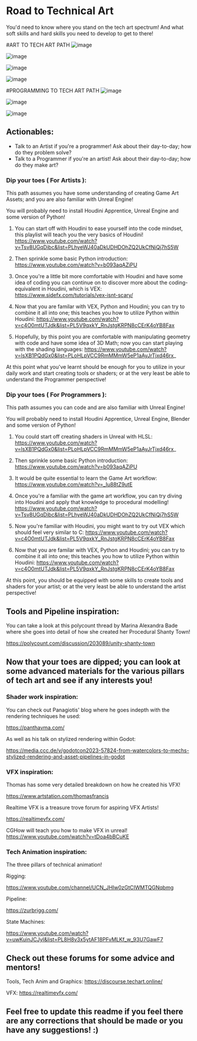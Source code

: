 # Road to Technical Art
You'd need to know where you stand on the tech art spectrum!
And what soft skills and hard skills you need to develop to get to there!

#ART TO TECH ART PATH
![image](https://github.com/tov952/TECH-ART-PATH/assets/59757164/7c5ff18b-cc82-4648-8705-ce016925b0e3)

![image](https://github.com/tov952/TECH-ART-PATH/assets/59757164/8d95fe44-0ac6-4033-9232-703c0082292f)

![image](https://github.com/tov952/TECH-ART-PATH/assets/59757164/6fe6648e-c0dd-4b1e-af71-0921c5dc4f99)

![image](https://github.com/tov952/TECH-ART-PATH/assets/59757164/449feae3-c74a-4bee-8343-185460f8900d)



#PROGRAMMING TO TECH ART PATH
![image](https://github.com/tov952/TECH-ART-PATH/assets/59757164/11e56a1a-b9de-4790-acf6-63db357155e6)

![image](https://github.com/tov952/TECH-ART-PATH/assets/59757164/527eb8f2-325f-4a42-95d3-a5e8acb5ef2f)

![image](https://github.com/tov952/TECH-ART-PATH/assets/59757164/657f0b33-0fb8-4b0c-9910-71a4ee08659f)



## Actionables:
- Talk to an Artist if you're a programmer!  Ask about their day-to-day; how do they problem solve?
- Talk to a Programmer if you're an artist! Ask about their day-to-day; how do they make art?

### Dip your toes ( For Artists ):
This path assumes you have some understanding of creating Game Art Assets; and you are also familiar with Unreal Engine!

You will probably need to install Houdini Apprentice, Unreal Engine and some version of Python!


1. You can start off with Houdini to ease yourself into the code mindset, this playlist will teach you the very basics of Houdini! https://www.youtube.com/watch?v=Tsv8UGqDibc&list=PLhyeWJ40aDkUDHDOhZQ2UkCfNiQj7hS5W

2. Then sprinkle some basic Python introduction:  https://www.youtube.com/watch?v=b093aqAZiPU

4. Once you're a little bit more comfortable with Houdini and have some idea of coding you can continue on to discover more about the coding-equivalent in Houdini, which is VEX:  https://www.sidefx.com/tutorials/vex-isnt-scary/

4. Now that you are familar with VEX, Python and Houdini; you can try to combine it all into one; this teaches you how to utilize Python within Houdini:  https://www.youtube.com/watch?v=c4O0mtUTJdk&list=PL5V9qxkY_RnJstgKRPN8cCErK4oYB8Fax

5. Hopefully, by this point you are comfortable with manipulating geometry with code and have some idea of 3D Math; now you can start playing with the shading languages:  https://www.youtube.com/watch?v=lsXB1PQdGx0&list=PLoHLpVCC9RmMMmW5eP1aAyJrTjxd46rx_

At this point what you've learnt should be enough for you to utilize in your daily work and start creating tools or shaders; or at the very least be able to understand the Programmer perspective!

### Dip your toes ( For Programmers ):
This path assumes you can code and are also familiar with Unreal Engine!

You will probably need to install Houdini Apprentice, Unreal Engine, Blender and some version of Python!

1. You could start off creating shaders in Unreal with HLSL: https://www.youtube.com/watch?v=lsXB1PQdGx0&list=PLoHLpVCC9RmMMmW5eP1aAyJrTjxd46rx_

2. Then sprinkle some basic Python introduction:  https://www.youtube.com/watch?v=b093aqAZiPU

3. It would be quite essential to learn the Game Art workflow: https://www.youtube.com/watch?v=_Iu88tZ9utE

4. Once you're a familiar with the game art workflow, you can try diving into Houdini and apply that knowledge to procedural modelling! https://www.youtube.com/watch?v=Tsv8UGqDibc&list=PLhyeWJ40aDkUDHDOhZQ2UkCfNiQj7hS5W

5. Now you're familiar with Houdini, you might want to try out VEX which should feel very similar to C:  https://www.youtube.com/watch?v=c4O0mtUTJdk&list=PL5V9qxkY_RnJstgKRPN8cCErK4oYB8Fax

6. Now that you are familar with VEX, Python and Houdini; you can try to combine it all into one; this teaches you how to utilize Python within Houdini:  https://www.youtube.com/watch?v=c4O0mtUTJdk&list=PL5V9qxkY_RnJstgKRPN8cCErK4oYB8Fax

At this point, you should be equipped with some skills to create tools and shaders for your artist; or at the very least be able to understand the artist perspective!

## Tools and Pipeline inspiration:
You can take a look at this polycount thread by Marina Alexandra Bade where she goes into detail of how she created her Procedural Shanty Town!

https://polycount.com/discussion/203089/unity-shanty-town


## Now that your toes are dipped; you can look at some advanced materials for the various pillars of tech art and see if any interests you!

### Shader work inspiration:
You can check out Panagiotis' blog where he goes indepth with the rendering techniques he used:

https://panthavma.com/

As well as his talk on stylized rendering within Godot: 

https://media.ccc.de/v/godotcon2023-57824-from-watercolors-to-mechs-stylized-rendering-and-asset-pipelines-in-godot

### VFX inspiration: 
Thomas has some very detailed breakdown on how he created his VFX! 

https://www.artstation.com/thomasfrancis

Realtime VFX is a treasure trove forum for aspiring VFX Artists! 

https://realtimevfx.com/

CGHow will teach you how to make VFX in unreal!
https://www.youtube.com/watch?v=tDoa4bBCuKE

### Tech Animation inspiration:

The three pillars of technical animation!

Rigging:

https://www.youtube.com/channel/UCN_JHIw0zGtCIWMTQGNqbmg

Pipeline:

https://zurbrigg.com/

State Machines:

https://www.youtube.com/watch?v=uwKuinJCJyI&list=PL8H8v3x5ytAF18PFvMLKf_w_93U7GawF7

## Check out these forums for some advice and mentors! 

Tools, Tech Anim and Graphics:
https://discourse.techart.online/

VFX:
https://realtimevfx.com/

## Feel free to update this readme if you feel there are any corrections that should be made or you have any suggestions! :)




